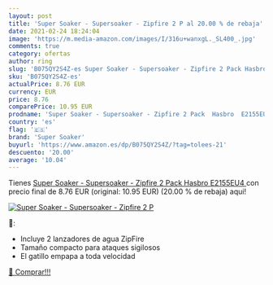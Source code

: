 ```yaml
---
layout: post
title: 'Super Soaker - Supersoaker - Zipfire 2 P al 20.00 % de rebaja'
date: 2021-02-24 18:24:04
image: 'https://m.media-amazon.com/images/I/316u+wanxgL._SL400_.jpg'
comments: true
category: ofertas
author: ring
slug: 'B075QY2S4Z-es Super Soaker - Supersoaker - Zipfire 2 Pack Hasbro E2155EU4'
sku: 'B075QY2S4Z-es'
actualPrice: 8.76 EUR
currency: EUR
price: 8.76
comparePrice: 10.95 EUR
prodname: 'Super Soaker - Supersoaker - Zipfire 2 Pack  Hasbro  E2155EU4 '
country: 'es'
flag: '🇪🇸'
brand: 'Super Soaker'
buyurl: 'https://www.amazon.es/dp/B075QY2S4Z/?tag=tolees-21'
descuento: '20.00'
average: '10.04'
---
```


Tienes [Super Soaker - Supersoaker - Zipfire 2 Pack  Hasbro  E2155EU4 ](https://www.amazon.es/dp/B075QY2S4Z/?tag=tolees-21) con precio final de  8.76 EUR (original: 10.95 EUR) (20.00 %  de rebaja) aqui!

[![Super Soaker - Supersoaker - Zipfire 2 P](https://m.media-amazon.com/images/I/316u+wanxgL._SL400_.jpg)](https://www.amazon.es/dp/B075QY2S4Z/?tag=tolees-21)

🔎:

- Incluye 2 lanzadores de agua ZipFire
- Tamaño compacto para ataques sigilosos
- El gatillo empapa a toda velocidad

[🛒 Comprar!!!](https://www.amazon.es/dp/B075QY2S4Z/?tag=tolees-21)
